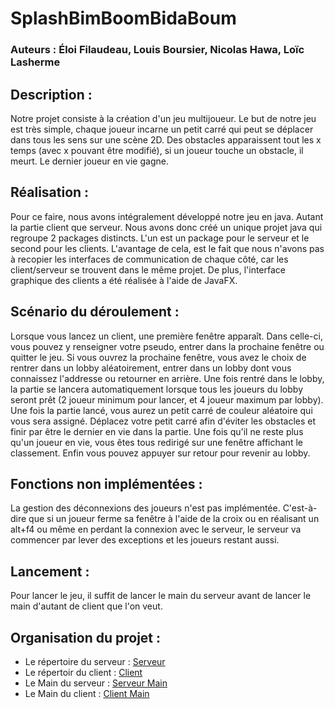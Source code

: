 # SplashBimBoomBidaBoum

### Auteurs : Éloi Filaudeau, Louis Boursier, Nicolas Hawa, Loïc Lasherme

## Description :
Notre projet consiste à la création d'un jeu multijoueur. Le but de notre jeu est très simple, chaque joueur incarne un petit carré qui peut se déplacer dans tous les sens sur une scène 2D. Des obstacles apparaissent tout les x temps (avec x pouvant être modifié), si un joueur touche un obstacle, il meurt. Le dernier joueur en vie gagne.

## Réalisation :
Pour ce faire, nous avons intégralement développé notre jeu en java. Autant la partie client que serveur. Nous avons donc créé un unique projet java qui regroupe 2 packages distincts. L'un est un package pour le serveur et le second pour les clients. L'avantage de cela, est le fait que nous n'avons pas à recopier les interfaces de communication de chaque côté, car les client/serveur se trouvent dans le même projet. De plus, l'interface graphique des clients a été réalisée à l'aide de JavaFX.

## Scénario du déroulement :
Lorsque vous lancez un client, une première fenêtre apparaît. Dans celle-ci, vous pouvez y renseigner votre pseudo, entrer dans la prochaine fenêtre ou quitter le jeu. Si vous ouvrez la prochaine fenêtre, vous avez le choix de rentrer dans un lobby aléatoirement, entrer dans un lobby dont vous connaissez l'addresse ou retourner en arrière. Une fois rentré dans le lobby, la partie se lancera automatiquement lorsque tous les joueurs du lobby seront prêt (2 joueur minimum pour lancer, et 4 joueur maximum par lobby). Une fois la partie lancé, vous aurez un petit carré de couleur aléatoire qui vous sera assigné. Déplacez votre petit carré afin d'éviter les obstacles et finir par être le dernier en vie dans la partie. Une fois qu'il ne reste plus qu'un joueur en vie, vous êtes tous redirigé sur une fenêtre affichant le classement. Enfin vous pouvez appuyer sur retour pour revenir au lobby.

## Fonctions non implémentées :
La gestion des déconnexions des joueurs n'est pas implémentée. C'est-à-dire que si un joueur ferme sa fenêtre à l'aide de la croix ou en réalisant un alt+f4 ou même en perdant la connexion avec le serveur, le serveur va commencer par lever des exceptions et les joueurs restant aussi. 

## Lancement :
Pour lancer le jeu, il suffit de lancer le main du serveur avant de lancer le main d'autant de client que l'on veut.

## Organisation du projet :
* Le répertoire du serveur : [Serveur](SplashBimBoomBidaBoum/src/com/alma/splashbimboombidaboum/server)
* Le répertoir du client : [Client](SplashBimBoomBidaBoum/src/com/alma/splashbimboombidaboum/client)
* Le Main du serveur : [Serveur Main](SplashBimBoomBidaBoum/src/com/alma/splashbimboombidaboum/server/Main.java)
* Le Main du client : [Client Main](SplashBimBoomBidaBoum/src/com/alma/splashbimboombidaboum/client/Main.java)
